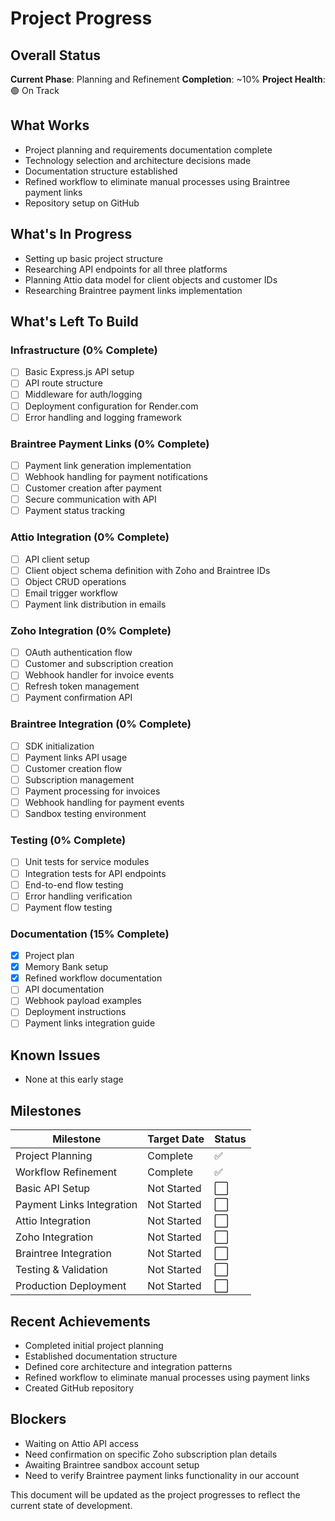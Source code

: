 # Project Progress

## Overall Status

**Current Phase**: Planning and Refinement
**Completion**: ~10%
**Project Health**: 🟢 On Track

## What Works

- Project planning and requirements documentation complete
- Technology selection and architecture decisions made
- Documentation structure established
- Refined workflow to eliminate manual processes using Braintree payment links
- Repository setup on GitHub

## What's In Progress

- Setting up basic project structure
- Researching API endpoints for all three platforms
- Planning Attio data model for client objects and customer IDs
- Researching Braintree payment links implementation

## What's Left To Build

### Infrastructure (0% Complete)

- [ ] Basic Express.js API setup
- [ ] API route structure
- [ ] Middleware for auth/logging
- [ ] Deployment configuration for Render.com
- [ ] Error handling and logging framework

### Braintree Payment Links (0% Complete)

- [ ] Payment link generation implementation
- [ ] Webhook handling for payment notifications
- [ ] Customer creation after payment
- [ ] Secure communication with API
- [ ] Payment status tracking

### Attio Integration (0% Complete)

- [ ] API client setup
- [ ] Client object schema definition with Zoho and Braintree IDs
- [ ] Object CRUD operations
- [ ] Email trigger workflow
- [ ] Payment link distribution in emails

### Zoho Integration (0% Complete)

- [ ] OAuth authentication flow
- [ ] Customer and subscription creation
- [ ] Webhook handler for invoice events
- [ ] Refresh token management
- [ ] Payment confirmation API

### Braintree Integration (0% Complete)

- [ ] SDK initialization
- [ ] Payment links API usage
- [ ] Customer creation flow
- [ ] Subscription management
- [ ] Payment processing for invoices
- [ ] Webhook handling for payment events
- [ ] Sandbox testing environment

### Testing (0% Complete)

- [ ] Unit tests for service modules
- [ ] Integration tests for API endpoints
- [ ] End-to-end flow testing
- [ ] Error handling verification
- [ ] Payment flow testing

### Documentation (15% Complete)

- [x] Project plan
- [x] Memory Bank setup
- [x] Refined workflow documentation
- [ ] API documentation
- [ ] Webhook payload examples
- [ ] Deployment instructions
- [ ] Payment links integration guide

## Known Issues

- None at this early stage

## Milestones

| Milestone                 | Target Date | Status |
| ------------------------- | ----------- | ------ |
| Project Planning          | Complete    | ✅     |
| Workflow Refinement       | Complete    | ✅     |
| Basic API Setup           | Not Started | ⬜     |
| Payment Links Integration | Not Started | ⬜     |
| Attio Integration         | Not Started | ⬜     |
| Zoho Integration          | Not Started | ⬜     |
| Braintree Integration     | Not Started | ⬜     |
| Testing & Validation      | Not Started | ⬜     |
| Production Deployment     | Not Started | ⬜     |

## Recent Achievements

- Completed initial project planning
- Established documentation structure
- Defined core architecture and integration patterns
- Refined workflow to eliminate manual processes using payment links
- Created GitHub repository

## Blockers

- Waiting on Attio API access
- Need confirmation on specific Zoho subscription plan details
- Awaiting Braintree sandbox account setup
- Need to verify Braintree payment links functionality in our account

This document will be updated as the project progresses to reflect the current state of development.
